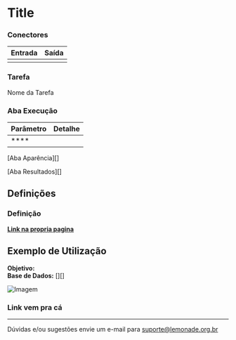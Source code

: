 # Title

### Conectores
| Entrada | Saída |
| --- | --- |
|  |  |

### Tarefa
Nome da Tarefa

### Aba Execução
| Parâmetro | Detalhe |
| --- | --- |
| **** |  |

[Aba Aparência][]

[Aba Resultados][] 

## Definições
### Definição
**[Link na propria pagina]**


## Exemplo de Utilização
**Objetivo:** \
**Base de Dados:** [][]

![Imagem](/vuepress/img/..)

### Link vem pra cá

---
Dúvidas e/ou sugestões envie um e-mail para suporte@lemonade.org.br

[Link na propria pagina]: #link-vem-pra-ca
